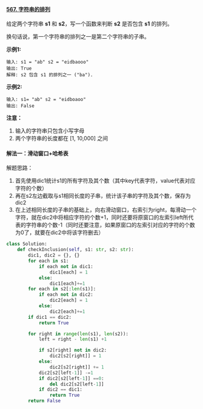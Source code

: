 #### [567. 字符串的排列](https://leetcode-cn.com/problems/permutation-in-string/)

给定两个字符串 **s1** 和 **s2**，写一个函数来判断 **s2** 是否包含 **s1** 的排列。

换句话说，第一个字符串的排列之一是第二个字符串的子串。

**示例1:**

```
输入: s1 = "ab" s2 = "eidbaooo"
输出: True
解释: s2 包含 s1 的排列之一 ("ba").
```

**示例2:**

```
输入: s1= "ab" s2 = "eidboaoo"
输出: False
```

**注意：**

1. 输入的字符串只包含小写字母
2. 两个字符串的长度都在 [1, 10,000] 之间

#### 解法一：滑动窗口+哈希表

解题思路：

1. 首先使用dic1统计s1的所有字符及其个数（其中key代表字符，value代表对应字符的个数）
2. 再在s2左边截取与s1相同长度的子串，统计该子串的字符及其个数，保存为dic2
3. 在上述相同长度的子串的基础上，向右滑动窗口，右索引为right，每滑动一个字符，就在dic2中将相应字符的个数+1，同时还要将原窗口的左索引left所代表的字符串的个数-1（同时还要注意，如果原窗口的左索引对应的字符的个数为0了，就要在dic2中将该字符删去）

```python
class Solution:
    def checkInclusion(self, s1: str, s2: str):
        dic1, dic2 = {}, {}
        for each in s1:
            if each not in dic1:
                dic1[each] = 1
            else:
                dic1[each]+=1
        for each in s2[:len(s1)]:
            if each not in dic2:
                dic2[each] = 1
            else:
                dic2[each]+=1
        if dic1 == dic2:
            return True

        for right in range(len(s1), len(s2)):
            left = right - len(s1) +1

            if s2[right] not in dic2:
                dic2[s2[right]] = 1
            else:
                dic2[s2[right]] += 1
            dic2[s2[left-1]] -=1
            if dic2[s2[left-1]] ==0:
                del dic2[s2[left-1]]
            if dic2 == dic1:
                return True
        return False
```

